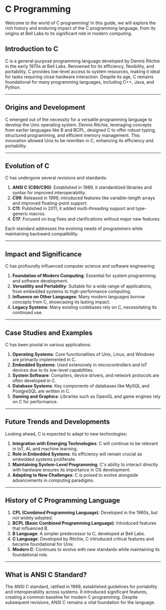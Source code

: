 # C Programming

Welcome to the world of C programming! In this guide, we will explore the rich history and enduring impact of the C programming language, from its origins at Bell Labs to its significant role in modern computing.

## Introduction to C

C is a general-purpose programming language developed by Dennis Ritchie in the early 1970s at Bell Labs. Renowned for its efficiency, flexibility, and portability, C provides low-level access to system resources, making it ideal for tasks requiring close hardware interaction. Despite its age, C remains foundational for many programming languages, including C++, Java, and Python.

---

## Origins and Development

C emerged out of the necessity for a versatile programming language to develop the Unix operating system. Dennis Ritchie, leveraging concepts from earlier languages like B and BCPL, designed C to offer robust typing, structured programming, and efficient memory management. This innovation allowed Unix to be rewritten in C, enhancing its efficiency and portability.

---

## Evolution of C

C has undergone several revisions and standards:

1. **ANSI C (C89/C90)**: Established in 1989, it standardized libraries and syntax for improved interoperability.
2. **C99**: Released in 1999, introduced features like variable-length arrays and improved floating-point support.
3. **C11**: Published in 2011, it added multi-threading support and type-generic macros.
4. **C17**: Focused on bug fixes and clarifications without major new features.

Each standard addresses the evolving needs of programmers while maintaining backward compatibility.

---

## Impact and Significance

C has profoundly influenced computer science and software engineering:

1. **Foundation of Modern Computing**: Essential for system programming and software development.
2. **Versatility and Portability**: Suitable for a wide range of applications, from embedded systems to high-performance computing.
3. **Influence on Other Languages**: Many modern languages borrow concepts from C, showcasing its lasting impact.
4. **Legacy Systems**: Many existing codebases rely on C, necessitating its continued use.

---

## Case Studies and Examples

C has been pivotal in various applications:

1. **Operating Systems**: Core functionalities of Unix, Linux, and Windows are primarily implemented in C.
2. **Embedded Systems**: Used extensively in microcontrollers and IoT devices due to its low-level capabilities.
3. **System Software**: Compilers, device drivers, and network protocols are often developed in C.
4. **Database Systems**: Key components of databases like MySQL and PostgreSQL are written in C.
5. **Gaming and Graphics**: Libraries such as OpenGL and game engines rely on C for performance.

---

## Future Trends and Developments

Looking ahead, C is expected to adapt to new technologies:

1. **Integration with Emerging Technologies**: C will continue to be relevant in IoT, AI, and machine learning.
2. **Role in Embedded Systems**: Its efficiency will remain crucial as embedded systems proliferate.
3. **Maintaining System-Level Programming**: C's ability to interact directly with hardware ensures its importance in OS development.
4. **Adapting to New Challenges**: C is poised to evolve alongside advancements in computing paradigms.

---

## History of C Programming Language

1. **CPL (Combined Programming Language)**: Developed in the 1960s, but not widely adopted.
2. **BCPL (Basic Combined Programming Language)**: Introduced features that influenced B.
3. **B Language**: A simpler predecessor to C, developed at Bell Labs.
4. **C Language**: Developed by Ritchie, C introduced critical features and became foundational for Unix.
5. **Modern C**: Continues to evolve with new standards while maintaining its foundational role.

---

## What is ANSI C Standard?

The ANSI C standard, ratified in 1989, established guidelines for portability and interoperability across systems. It introduced significant features, creating a common baseline for modern C programming. Despite subsequent revisions, ANSI C remains a vital foundation for the language.

